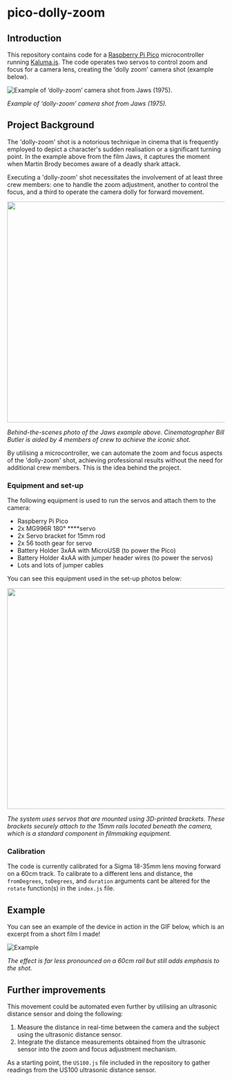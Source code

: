 # pico-dolly-zoom

## Introduction

This repository contains code for a [Raspberry Pi Pico](https://www.raspberrypi.com/products/raspberry-pi-pico/) microcontroller running [Kaluma.js](https://kalumajs.org/). The code operates two servos to control zoom and focus for a camera lens, creating the 'dolly zoom' camera shot (example below).

![Example of ‘dolly-zoom’ camera shot from Jaws (1975).](https://media.tenor.com/aGjB0c7wgOYAAAAC/jaws-dolly.gif)

*Example of ‘dolly-zoom’ camera shot from Jaws (1975).*

## Project Background

The 'dolly-zoom' shot is a notorious technique in cinema that is frequently employed to depict a character's sudden realisation or a significant turning point. In the example above from the film Jaws, it captures the moment when Martin Brody becomes aware of a deadly shark attack.

Executing a 'dolly-zoom' shot necessitates the involvement of at least three crew members: one to handle the zoom adjustment, another to control the focus, and a third to operate the camera dolly for forward movement.

<img src="https://github.com/matthewp5/pico-dolly-zoom/assets/77885910/51c09a5e-cc85-4a04-a1fb-eb758649c55c" width="512" />

*Behind-the-scenes photo of the Jaws example above. Cinematographer Bill Butler is aided by 4 members of crew to achieve the iconic shot.*

By utilising a microcontroller, we can automate the zoom and focus aspects of the 'dolly-zoom' shot, achieving professional results without the need for additional crew members. This is the idea behind the project.

### Equipment and set-up

The following equipment is used to run the servos and attach them to the camera:

- Raspberry Pi Pico
- 2x MG996R 180° ****servo
- 2x Servo bracket for 15mm rod
- 2x 56 tooth gear for servo
- Battery Holder 3xAA with MicroUSB  (to power the Pico)
- Battery Holder 4xAA with jumper header wires (to power the servos)
- Lots and lots of jumper cables

You can see this equipment used in the set-up photos below:

<img src="https://github.com/matthewp5/pico-dolly-zoom/assets/77885910/61ad7c83-2676-4893-b93a-5fc9305e432f" width="512" />

*The system uses servos that are mounted using 3D-printed brackets. These brackets securely attach to the 15mm rails located beneath the camera, which is a standard component in filmmaking equipment.*

### Calibration

The code is currently calibrated for a Sigma 18-35mm lens moving forward on a 60cm track. To calibrate to a different lens and distance, the `fromDegrees`, `toDegrees`, and `duration` arguments cant be altered for the `rotate` function(s) in the `index.js` file.

## Example

You can see an example of the device in action in the GIF below, which is an excerpt from a short film I made!

![Example](https://github.com/matthewp5/pico-dolly-zoom/assets/77885910/14b063ce-7969-4e5f-a684-8f9e1d348e1b)

*The effect is far less pronounced on a 60cm rail but still adds emphasis to the shot.*

## Further improvements

This movement could be automated even further by utilising an ultrasonic distance sensor and doing the following:

1. Measure the distance in real-time between the camera and the subject using the ultrasonic distance sensor.
2. Integrate the distance measurements obtained from the ultrasonic sensor into the zoom and focus adjustment mechanism.

As a starting point, the `US100.js` file included in the repository to gather readings from the US100 ultrasonic distance sensor.
